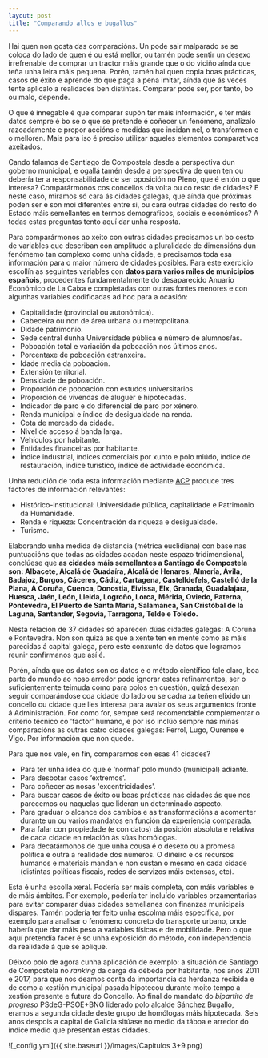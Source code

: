 ```yaml
---
layout: post
title: "Comparando allos e bugallos"
---
```


Hai quen non gosta das comparacións. Un pode sair malparado se se coloca do lado de quen é ou está mellor, ou tamén pode sentir un desexo irrefrenable de comprar un tractor máis grande que o do viciño aínda que teña unha leira máis pequena. Porén, tamén hai quen copia boas prácticas, casos de éxito e aprende do que paga a pena imitar, aínda que ás veces tente aplicalo a realidades ben distintas. Comparar pode ser, por tanto, bo ou malo, depende.

O que é innegable é que comparar supón ter máis información, e ter máis datos sempre é bo se o que se pretende é coñecer un fenómeno, analizalo razoadamente e propor accións e medidas que incidan nel, o transformen e o melloren. Mais para iso é preciso utilizar aqueles elementos comparativos axeitados.

Cando falamos de Santiago de Compostela desde a perspectiva dun goberno municipal, e ogallá tamén desde a perspectiva de quen ten ou debería ter a responsabilidade de ser oposición no Pleno, que é entón o que interesa? Comparármonos cos concellos da volta ou co resto de cidades? E neste caso, miramos só cara ás cidades galegas, que aínda que próximas poden ser e son moi diferentes entre si, ou cara outras cidades do resto do Estado máis semellantes en termos demograficos, sociais e económicos? A todas estas preguntas tento aquí dar unha resposta.

Para comparármonos ao xeito con outras cidades precisamos un bo cesto de variables que describan con amplitude a pluralidade de dimensións dun fenómemo tan complexo como unha cidade, e precisamos toda esa información para o maior número de cidades posibles. Para este exercicio escollín as seguintes variables con **datos para varios miles de municipios españois**, procedentes fundamentalmente do desaparecido Anuario Económico de La Caixa e completadas con outras fontes menores e con algunhas variables codificadas ad hoc para a ocasión:

- Capitalidade (provincial ou autonómica).
- Cabeceira ou non de área urbana ou metropolitana.
- Didade patrimonio.
- Sede central dunha Universidade pública e número de alumnos/as.
- Poboación total e variación da poboación nos últimos anos.
- Porcentaxe de poboación estranxeira.
- Idade media da poboación.
- Extensión territorial.
- Densidade de poboación.
- Proporción de poboación con estudos universitarios.
- Proporción de vivendas de aluguer e hipotecadas.
- Indicador de paro e do diferencial de paro por xénero.
- Renda municipal e índice de desigualdade na renda.
- Cota de mercado da cidade.
- Nivel de acceso á banda larga.
- Vehículos por habitante.
- Entidades financeiras por habitante.
- Índice industrial, índices comerciais por xunto e polo miúdo, índice de restauración, índice turístico, índice de actividade económica.

Unha redución de toda esta información mediante [ACP](https://gl.wikipedia.org/wiki/An%C3%A1lise_de_compo%C3%B1entes_principais) produce tres factores de información relevantes:

- Histórico-institucional: Universidade pública, capitalidade e Patrimonio da Humanidade.
- Renda e riqueza: Concentración da riqueza e desigualdade.
- Turismo.

Elaborando unha medida de distancia (métrica euclidiana) con base nas puntuacións que todas as cidades acadan neste espazo tridimensional, conclúese que **as cidades máis semellantes a Santiago de Compostela son: Albacete, Alcalá de Guadaíra, Alcalá de Henares, Almería, Ávila, Badajoz, Burgos, Cáceres, Cádiz, Cartagena, Castelldefels, Castelló de la Plana, A Coruña, Cuenca, Donostia, Eivissa, Elx, Granada, Guadalajara, Huesca, Jaén, León, Lleida, Logroño, Lorca, Mérida, Oviedo, Paterna, Pontevedra, El Puerto de Santa María, Salamanca, San Cristóbal de la Laguna, Santander, Segovia, Tarragona, Telde e Toledo.**

Nesta relación de 37 cidades só aparecen dúas cidades galegas: A Coruña e Pontevedra. Non son quizá as que a xente ten en mente como as máis parecidas á capital galega, pero este conxunto de datos que logramos reunir confírmanos que así é.

Porén, aínda que os datos son os datos e o método científico fale claro, boa parte do mundo ao noso arredor pode ignorar estes refinamentos, ser o suficientemente teimuda como para polos en cuestión, quizá desexan seguir comparándose coa cidade do lado ou se cadra xa teñen elixido un concello ou cidade que lles interesa para avalar os seus argumentos fronte á Administración. For como for, sempre será recomendable complementar o criterio técnico co 'factor' humano, e por iso inclúo sempre nas miñas comparacións as outras catro cidades galegas: Ferrol, Lugo, Ourense e Vigo. Por información que non quede.

Para que nos vale, en fin, compararnos con esas 41 cidades?

- Para ter unha idea do que é ‘normal’ polo mundo (municipal) adiante.
- Para desbotar casos ‘extremos’.
- Para coñecer as nosas 'excentricidades'.
- Para buscar casos de éxito ou boas prácticas nas cidades ás que nos parecemos ou naquelas que lideran un determinado aspecto.
- Para graduar o alcance dos cambios e as transformacións a acomenter durante un ou varios mandatos en función da experiencia comparada.
- Para falar con propiedade (e con datos) da posición absoluta e relativa de cada cidade en relación ás súas homólogas.
- Para decatármonos de que unha cousa é o desexo ou a promesa política e outra a realidade dos números. O diñeiro e os recursos humanos e materiais mandan e non custan o mesmo en cada cidade (distintas políticas fiscais, redes de servizos máis extensas, etc).

Esta é unha escolla xeral. Podería ser máis completa, con máis variables e de máis ámbitos. Por exemplo, podería ter incluído variables orzamentarias para evitar comparar dúas cidades semellanes con finanzas municipais dispares. Tamén podería ter feito unha escolma máis específica, por exemplo para analisar o fenómeno concreto do transporte urbano, onde habería que dar máis peso a variables físicas e de mobilidade. Pero o que aquí pretendía facer é so unha exposición do método, con independencia da realidade á que se aplique.

Déixoo polo de agora cunha aplicación de exemplo: a situación de Santiago de Compostela no *ranking* da carga da débeda por habitante, nos anos 2011 e 2017, para que nos deamos conta da importancia da herdanza recibida e de como a xestión municipal pasada hipotecou durante moito tempo a xestión presente e futura do Concello. Ao final do mandato do *bipartito de progreso* PSdeG-PSOE+BNG liderado polo alcalde Sánchez Bugallo, eramos a segunda cidade deste grupo de homólogas máis hipotecada. Seis anos despois a capital de Galicia sitúase no medio da táboa e arredor do índice medio que presentan estas cidades.

![_config.yml]({{ site.baseurl }}/images/Capítulos 3+9.png)
